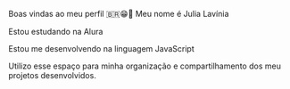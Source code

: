 Boas vindas ao meu perfil 🇧🇷😁💬
Meu nome é Julia Lavínia

Estou estudando na Alura

Estou me desenvolvendo na linguagem JavaScript

Utilizo esse espaço para minha organização e compartilhamento dos meu projetos desenvolvidos.

